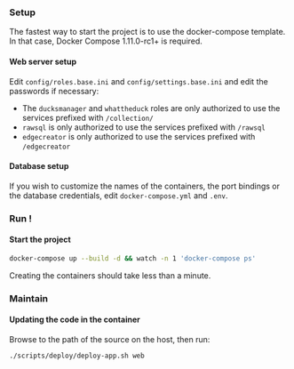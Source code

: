 ### Setup

The fastest way to start the project is to use the docker-compose template. In that case, Docker Compose 1.11.0-rc1+ is required.

#### Web server setup

Edit `config/roles.base.ini` and `config/settings.base.ini` and edit the passwords if necessary:
* The `ducksmanager` and `whattheduck` roles are only authorized to use the services prefixed with `/collection/`
* `rawsql` is only authorized to use the services prefixed with `/rawsql`
* `edgecreator` is only authorized to use the services prefixed with `/edgecreator`

#### Database setup

If you wish to customize the names of the containers, the port bindings or the database credentials, edit `docker-compose.yml` and `.env`.

### Run !

#### Start the project

```bash
docker-compose up --build -d && watch -n 1 'docker-compose ps'
```

Creating the containers should take less than a minute. 


### Maintain

#### Updating the code in the container

Browse to the path of the source on the host, then run: 
```bash
./scripts/deploy/deploy-app.sh web
```

